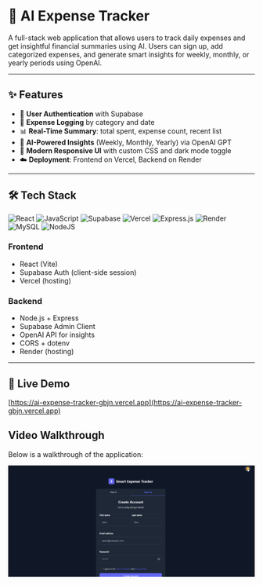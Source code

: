 # 💸 AI Expense Tracker

A full-stack web application that allows users to track daily expenses and get insightful financial summaries using AI. Users can sign up, add categorized expenses, and generate smart insights for weekly, monthly, or yearly periods using OpenAI.

---

## ✨ Features

- 🔐 **User Authentication** with Supabase
- 🧾 **Expense Logging** by category and date
- 📊 **Real-Time Summary**: total spent, expense count, recent list
- 🤖 **AI-Powered Insights** (Weekly, Monthly, Yearly) via OpenAI GPT
- 🎨 **Modern Responsive UI** with custom CSS and dark mode toggle
- ☁️ **Deployment**: Frontend on Vercel, Backend on Render

---

## 🛠️ Tech Stack
![React](https://img.shields.io/badge/react-%2320232a.svg?style=flat&logo=react&logoColor=%2361DAFB) ![JavaScript](https://img.shields.io/badge/javascript-%23323330.svg?style=flat&logo=javascript&logoColor=%23F7DF1E) ![Supabase](https://img.shields.io/badge/Supabase-3ECF8E?style=flat&logo=supabase&logoColor=white) ![Vercel](https://img.shields.io/badge/vercel-%23000000.svg?style=flat&logo=vercel&logoColor=white) ![Express.js](https://img.shields.io/badge/express.js-%23404d59.svg?style=flat&logo=express&logoColor=%2361DAFB) ![Render](https://img.shields.io/badge/Render-%46E3B7.svg?style=flat&logo=render&logoColor=white) ![MySQL](https://img.shields.io/badge/mysql-4479A1.svg?style=flat&logo=mysql&logoColor=white) ![NodeJS](https://img.shields.io/badge/node.js-6DA55F?style=flat&logo=node.js&logoColor=white)


### Frontend
- React (Vite)
- Supabase Auth (client-side session)
- Vercel (hosting)

### Backend
- Node.js + Express
- Supabase Admin Client
- OpenAI API for insights
- CORS + dotenv
- Render (hosting)

---

## 🚀 Live Demo

[https://ai-expense-tracker-gbjn.vercel.app](https://ai-expense-tracker-gbjn.vercel.app)  


## Video Walkthrough


Below is a walkthrough of the application:

<img src='/AI-expense.gif' title='Video Walkthrough' width='' alt='Video Walkthrough' />







